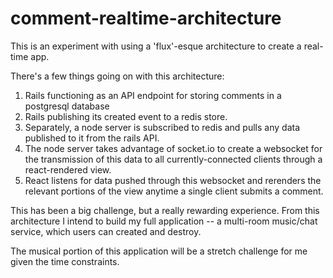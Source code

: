 # comment-realtime-architecture


This is an experiment with using a 'flux'-esque architecture to create a real-time app. 

There's a few things going on with this architecture:

1. Rails functioning as an API endpoint for storing comments in a postgresql database
2. Rails publishing its created event to a redis store.
3. Separately, a node server is subscribed to redis and pulls any data published to it from the rails API.
4. The node server takes advantage of socket.io to create a websocket for the transmission of this data to all currently-connected clients through a react-rendered view.
5. React listens for data pushed through this websocket and rerenders the relevant portions of the view anytime a single client submits a comment.

This has been a big challenge, but a really rewarding experience. From this architecture I intend to build my full application -- a multi-room music/chat service, which users can created and destroy.

The musical portion of this application will be a stretch challenge for me given the time constraints.